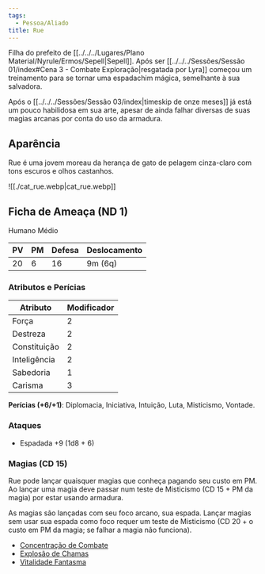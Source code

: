 ```yaml
---
tags:
  - Pessoa/Aliado
title: Rue
---
```

Filha do prefeito de [[../../../Lugares/Plano Material/Nyrule/Ermos/Sepell|Sepell]]. Após ser [[../../../Sessões/Sessão 01/index#Cena 3 - Combate Exploração|resgatada por Lyra]] começou um treinamento para se tornar uma espadachim mágica, semelhante à sua salvadora.

Após o [[../../../Sessões/Sessão 03/index|timeskip de onze meses]] já está um pouco habilidosa em sua arte, apesar de ainda falhar diversas de suas magias arcanas por conta do uso da armadura.

## Aparência
Rue é uma jovem moreau da herança de gato de pelagem cinza-claro com tons escuros e olhos castanhos.

![[./cat_rue.webp|cat_rue.webp]]

## Ficha de Ameaça (ND 1)
Humano Médio

| PV  | PM  | Defesa | Deslocamento |
| --- | --- | ------ | ------------ |
| 20  | 6   | 16     | 9m (6q)      |

### Atributos e Perícias
| Atributo     | Modificador |
| ------------ | ----------- |
| Força        | 2           |
| Destreza     | 2           |
| Constituição | 2           |
| Inteligência | 2           |
| Sabedoria    | 1           |
| Carisma      | 3           |

**Perícias (+6/+1)**: Diplomacia, Iniciativa, Intuição, Luta, Misticismo, Vontade.

### Ataques
* Espadada +9 (1d8 + 6)

### Magias (CD 15)
Rue pode lançar quaisquer magias que conheça pagando seu custo em PM. Ao lançar uma magia deve passar num teste de Misticismo (CD 15 + PM da magia) por estar usando armadura.

As magias são lançadas com seu foco arcano, sua espada. Lançar magias sem usar sua espada como foco requer um teste de Misticismo (CD 20 + o custo em PM da magia; se falhar a magia não funciona).

* [Concentração de Combate](https://eduardomarques.pythonanywhere.com/45/)
* [Explosão de Chamas](https://eduardomarques.pythonanywhere.com/87/)
* [Vitalidade Fantasma](https://eduardomarques.pythonanywhere.com/197/)
